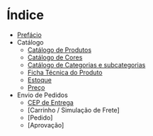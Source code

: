 # Índice

* [Prefácio](docs/pt-br/README.md)
* Catálogo
	* [Catálogo de Produtos](docs/pt-br/products.md)
	* [Catálogo de Cores](docs/pt-br/colors.md)
	* [Catálogo de Categorias e subcategorias](docs/pt-br/categories.md)
	* [Ficha Técnica do Produto](docs/pt-br/technical-spec.md)
	* [Estoque](docs/pt-br/stock.md)
	* [Preço](docs/pt-br/price.md)
* Envio de Pedidos
	* [CEP de Entrega](docs/pt-br/cep.md)
	* [Carrinho / Simulação de Frete]
	* [Pedido]
	* [Aprovação]
